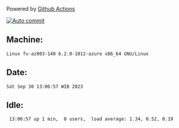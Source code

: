 Powered by [Github Actions](https://github.com/features/actions)

[![Auto commit](https://github.com/hiage/workstation/workflows/Auto%20commit/badge.svg)](https://github.com/hiage/workstation/actions?query=workflow%3A%22Auto+commit%22)

## Machine:
```
Linux fv-az803-140 6.2.0-1012-azure x86_64 GNU/Linux
```
## Date:
```
Sat Sep 30 13:06:57 WIB 2023
```
## Idle:
```
 13:06:57 up 1 min,  0 users,  load average: 1.34, 0.52, 0.19
```
